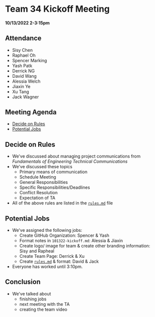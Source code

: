 # Team 34 Kickoff Meeting
#### 10/13/2022 2-3:15pm
## Attendance
- Sisy Chen
- Raphael Oh
- Spencer Marking
- Yash Patk
- Derrick NG
- David Wang
- Alessia Welch
- Jiaxin Ye
- Xu Tang
- Jack Wagner

## Meeting Agenda
- [Decide on Rules](#Decide-on-Rules)<br>
- [Potential Jobs](#Potential-Jobs)

## Decide on Rules
- We've discussed about managing project communications from _Fundamentals of Engineering Technical Communications_
- We've discussed these topics
    - Primary means of communication
    - Schedule Meeting
    - General Responsibilities
    - Specific Responsibilities/Deadlines
    - Conflict Resolution
    - Expectation of TA
- All of the above rules are listed in the [```rules.md```](#rules.md) file

## Potential Jobs
- We've assigned the following jobs:
    - Create GitHub Organization: Spencer & Yash
    - Format notes in ```101322-kickoff.md```: Alessia & Jiaxin
    - Create logo/ image for team & create other branding information: Sisy and Rapheal
    - Create Team Page: Derrick & Xu
    - Create [```rules.md```](#rules.md) & format: David & Jack
- Everyone has worked until 3:10pm.

## Conclusion
- We've talked about 
    - finishing jobs
    - next meeting with the TA
    - creating the team video